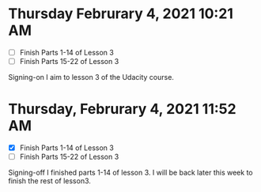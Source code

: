 # Thursday Februrary 4, 2021 10:21 AM
- [ ] Finish Parts 1-14 of Lesson 3
- [ ] Finish Parts 15-22 of Lesson 3

Signing-on I aim to lesson 3 of the Udacity course.

# Thursday, Februrary 4, 2021 11:52 AM
- [X] Finish Parts 1-14 of Lesson 3
- [ ] Finish Parts 15-22 of Lesson 3

Signing-off I finished parts 1-14 of lesson 3. I will be back later this week to finish the rest of lesson3.
